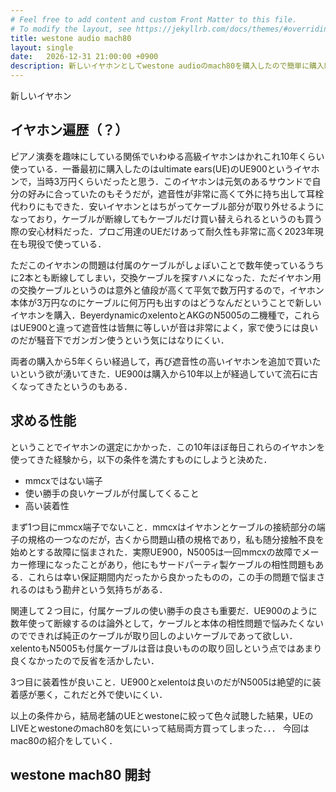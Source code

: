 ```yaml
---
# Feel free to add content and custom Front Matter to this file.
# To modify the layout, see https://jekyllrb.com/docs/themes/#overriding-theme-defaults
title: westone audio mach80
layout: single
date:   2026-12-31 21:00:00 +0900
description: 新しいイヤホンとしてwestone audioのmach80を購入したので簡単に購入時のインプレッション．
---
```


新しいイヤホン


## イヤホン遍歴（？）

ピアノ演奏を趣味にしている関係でいわゆる高級イヤホンはかれこれ10年くらい使っている．一番最初に購入したのはultimate ears(UE)のUE900というイヤホンで，当時3万円くらいだったと思う．このイヤホンは元気のあるサウンドで自分の好みに合っていたのもそうだが，遮音性が非常に高くて外に持ち出して耳栓代わりにもできた．安いイヤホンとはちがってケーブル部分が取り外せるようになっており，ケーブルが断線してもケーブルだけ買い替えられるというのも買う際の安心材料だった．プロご用達のUEだけあって耐久性も非常に高く2023年現在も現役で使っている．

ただこのイヤホンの問題は付属のケーブルがしょぼいことで数年使っているうちに2本とも断線してしまい，交換ケーブルを探すハメになった．ただイヤホン用の交換ケーブルというのは意外と値段が高くて平気で数万円するので，イヤホン本体が3万円なのにケーブルに何万円も出すのはどうなんだということで新しいイヤホンを購入．BeyerdynamicのxelentoとAKGのN5005の二機種で，これらはUE900と違って遮音性は皆無に等しいが音は非常によく，家で使うには良いのだが騒音下でガンガン使うという気にはなりにくい．

両者の購入から5年くらい経過して，再び遮音性の高いイヤホンを追加で買いたいという欲が湧いてきた．UE900は購入から10年以上が経過していて流石に古くなってきたというのもある．

## 求める性能

ということでイヤホンの選定にかかった．この10年ほぼ毎日これらのイヤホンを使ってきた経験から，以下の条件を満たすものにしようと決めた．

- mmcxではない端子
- 使い勝手の良いケーブルが付属してくること
- 高い装着性

まず1つ目にmmcx端子でないこと．mmcxはイヤホンとケーブルの接続部分の端子の規格の一つなのだが，古くから問題山積の規格であり，私も随分接触不良を始めとする故障に悩まされた．実際UE900，N5005は一回mmcxの故障でメーカー修理になったことがあり，他にもサードパーティ製ケーブルの相性問題もある．これらは幸い保証期間内だったから良かったものの，この手の問題で悩まされるのはもう勘弁という気持ちがある．

関連して２つ目に，付属ケーブルの使い勝手の良さも重要だ．UE900のように数年使って断線するのは論外として，ケーブルと本体の相性問題で悩みたくないのでできれば純正のケーブルが取り回しのよいケーブルであって欲しい．xelentoもN5005も付属ケーブルは音は良いものの取り回しという点ではあまり良くなかったので反省を活かしたい．

3つ目に装着性が良いこと．UE900とxelentoは良いのだがN5005は絶望的に装着感が悪く，これだと外で使いにくい．

以上の条件から，結局老舗のUEとwestoneに絞って色々試聴した結果，UEのLIVEとwestoneのmach80を気にいって結局両方買ってしまった．．． 今回はmac80の紹介をしていく．

## westone mach80 開封

